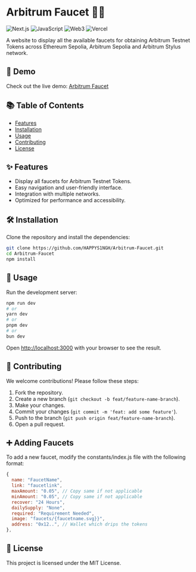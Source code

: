 # Arbitrum Faucet 🌉💧

![Next.js](https://img.shields.io/badge/Next.js-14.0-blue)
![JavaScript](https://img.shields.io/badge/JavaScript-ES6+-yellow)
![Web3](https://img.shields.io/badge/Web3-Blockchain-green)
![Vercel](https://img.shields.io/badge/Vercel-Deployment-black)

A website to display all the available faucets for obtaining Arbitrum Testnet Tokens across Ethereum Sepolia, Arbitrum Sepolia and Arbitrum Stylus network.

## 🚀 Demo

Check out the live demo: [Arbitrum Faucet](https://arbitrum-faucet.vercel.app/)

## 📚 Table of Contents

- [Features](#features)
- [Installation](#installation)
- [Usage](#usage)
- [Contributing](#contributing)
- [License](#license)

## ✨ Features

- Display all faucets for Arbitrum Testnet Tokens.
- Easy navigation and user-friendly interface.
- Integration with multiple networks.
- Optimized for performance and accessibility.

## 🛠️ Installation

Clone the repository and install the dependencies:

```bash
git clone https://github.com/HAPPYS1NGH/Arbitrum-Faucet.git
cd Arbitrum-Faucet
npm install
```

## 🚀 Usage

Run the development server:

```bash
npm run dev
# or
yarn dev
# or
pnpm dev
# or
bun dev
```

Open [http://localhost:3000](http://localhost:3000) with your browser to see the result.

## 🧩 Contributing

We welcome contributions! Please follow these steps:

1. Fork the repository.
2. Create a new branch (`git checkout -b feat/feature-name-branch`).
3. Make your changes.
4. Commit your changes (`git commit -m 'feat: add some feature'`).
5. Push to the branch (`git push origin feat/feature-name-branch`).
6. Open a pull request.

## ➕ Adding Faucets

To add a new faucet, modify the constants/index.js file with the following format:

```javascript
{
  name: "FaucetName",
  link: "faucetlink",
  maxAmount: "0.05", // Copy same if not applicable
  minAmount: "0.05", // Copy same if not applicable
  recover: "24 Hours",
  dailySupply: "None",
  required: "Requirement Needed",
  image: "faucets/{faucetname.svg}}",
  address: "0x12..", // Wallet which drips the tokens
},
```

## 📜 License

This project is licensed under the MIT License.
